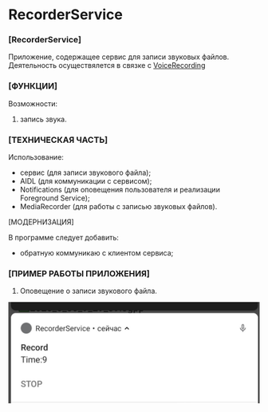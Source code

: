 # RecorderService

### [RecorderService]

Приложение, содержащее сервис для записи звуковых файлов.
Деятельность осуществялется в связке с [VoiceRecording](https://github.com/SergeyKozhukhov/VoiceRecording)

### [ФУНКЦИИ]

Возможности:

1. запись звука.

### [ТЕХНИЧЕСКАЯ ЧАСТЬ]

Использование:

- сервис (для записи звукового файла);
- AIDL (для коммуникации с сервисом);
- Notifications (для оповещения пользователя и реализации Foreground Service);
- MediaRecorder (для работы с записью звуковых файлов).

[МОДЕРНИЗАЦИЯ]

В программе следует добавить:
- обратную коммуникаю с клиентом сервиса;

### [ПРИМЕР РАБОТЫ ПРИЛОЖЕНИЯ]

1. Оповещение о записи звукового файла.

![Image alt](/scr/01_01.jpg)
